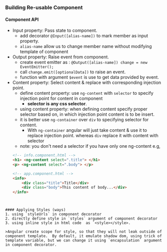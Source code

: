 ### Building Re-usable Component

#### Component API
- Input property: Pass state to component.
	- add decorator `@Input([alias-name])` to mark member as input property.
	- `alias-name` allow us to change member name without modifying template of component 
- Output property: Raise event from component.
	- create event emitter as :  `@Output([alias-name]) change = new EventEmitter();` 
	- call `change.emit([optionalData])` to raise an event.
	- function with argument `$event` is use to get data provided by event.
 - Content property: Select content & replace with corresponding injection point.
	 - define content property: use `ng-content` with `selector` to specify injection point for content in component  
		  - **selector is any css selector**.
	 - using content property: when defining content specify proper selector based on, in which injection point content is to be insert.
	 - it is better use `ng-container` over `div` to specifying selector for content.
		 - With `ng-container` angular will just take content & use it to replace injection point. whereas `div` replace it with content with selector
	 - note: you don't need a selector if you have only one ng-content
	  e.g, 
	```html
	<!-- info.component.html -->
	<h1> <ng-content select=".title"> </h1>
	<p> <ng-content select=".body"> </p>

	<!-- app.component.html -->
	<info> 
		<div class="title">Title</div>
		<div class="body">This content of body...</div>
	</info>
```

      
#### Applying Styles (ways)
1. using `styleUrls` in component decorator 
2. directly define style in `styles` argument of component decorator 
3. using inline style in html code  as `<style></style>.
  
>Angular create scope for style, so that they will not leak outside of component template.  By default, it emulate shadow dom, using trick of template variable, but we can change it using `encapsulation` argument in component decorator. 